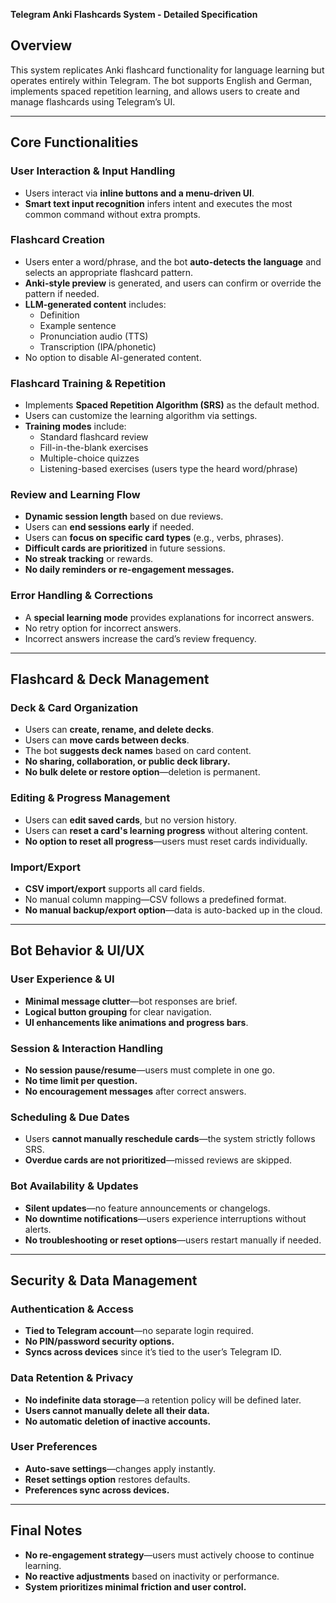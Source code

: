 **Telegram Anki Flashcards System - Detailed Specification**

## **Overview**
This system replicates Anki flashcard functionality for language learning but operates entirely within Telegram. The bot supports English and German, implements spaced repetition learning, and allows users to create and manage flashcards using Telegram’s UI.

---

## **Core Functionalities**

### **User Interaction & Input Handling**
- Users interact via **inline buttons and a menu-driven UI**.
- **Smart text input recognition** infers intent and executes the most common command without extra prompts.

### **Flashcard Creation**
- Users enter a word/phrase, and the bot **auto-detects the language** and selects an appropriate flashcard pattern.
- **Anki-style preview** is generated, and users can confirm or override the pattern if needed.
- **LLM-generated content** includes:
  - Definition
  - Example sentence
  - Pronunciation audio (TTS)
  - Transcription (IPA/phonetic)
- No option to disable AI-generated content.

### **Flashcard Training & Repetition**
- Implements **Spaced Repetition Algorithm (SRS)** as the default method.
- Users can customize the learning algorithm via settings.
- **Training modes** include:
  - Standard flashcard review
  - Fill-in-the-blank exercises
  - Multiple-choice quizzes
  - Listening-based exercises (users type the heard word/phrase)

### **Review and Learning Flow**
- **Dynamic session length** based on due reviews.
- Users can **end sessions early** if needed.
- Users can **focus on specific card types** (e.g., verbs, phrases).
- **Difficult cards are prioritized** in future sessions.
- **No streak tracking** or rewards.
- **No daily reminders or re-engagement messages.**

### **Error Handling & Corrections**
- A **special learning mode** provides explanations for incorrect answers.
- No retry option for incorrect answers.
- Incorrect answers increase the card’s review frequency.

---

## **Flashcard & Deck Management**

### **Deck & Card Organization**
- Users can **create, rename, and delete decks**.
- Users can **move cards between decks**.
- The bot **suggests deck names** based on card content.
- **No sharing, collaboration, or public deck library.**
- **No bulk delete or restore option**—deletion is permanent.

### **Editing & Progress Management**
- Users can **edit saved cards**, but no version history.
- Users can **reset a card's learning progress** without altering content.
- **No option to reset all progress**—users must reset cards individually.

### **Import/Export**
- **CSV import/export** supports all card fields.
- No manual column mapping—CSV follows a predefined format.
- **No manual backup/export option**—data is auto-backed up in the cloud.

---

## **Bot Behavior & UI/UX**

### **User Experience & UI**
- **Minimal message clutter**—bot responses are brief.
- **Logical button grouping** for clear navigation.
- **UI enhancements like animations and progress bars**.

### **Session & Interaction Handling**
- **No session pause/resume**—users must complete in one go.
- **No time limit per question.**
- **No encouragement messages** after correct answers.

### **Scheduling & Due Dates**
- Users **cannot manually reschedule cards**—the system strictly follows SRS.
- **Overdue cards are not prioritized**—missed reviews are skipped.

### **Bot Availability & Updates**
- **Silent updates**—no feature announcements or changelogs.
- **No downtime notifications**—users experience interruptions without alerts.
- **No troubleshooting or reset options**—users restart manually if needed.

---

## **Security & Data Management**

### **Authentication & Access**
- **Tied to Telegram account**—no separate login required.
- **No PIN/password security options.**
- **Syncs across devices** since it’s tied to the user’s Telegram ID.

### **Data Retention & Privacy**
- **No indefinite data storage**—a retention policy will be defined later.
- **Users cannot manually delete all their data.**
- **No automatic deletion of inactive accounts.**

### **User Preferences**
- **Auto-save settings**—changes apply instantly.
- **Reset settings option** restores defaults.
- **Preferences sync across devices.**

---

## **Final Notes**
- **No re-engagement strategy**—users must actively choose to continue learning.
- **No reactive adjustments** based on inactivity or performance.
- **System prioritizes minimal friction and user control.**